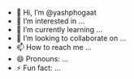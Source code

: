 - 👋 Hi, I’m @yashphogaat
- 👀 I’m interested in ...
- 🌱 I’m currently learning ...
- 💞️ I’m looking to collaborate on ...
- 📫 How to reach me ...
- 😄 Pronouns: ...
- ⚡ Fun fact: ...

<!---
yashphogaat/yashphogaat is a ✨ special ✨ repository because its `README.md` (this file) appears on your GitHub profile.
You can click the Preview link to take a look at your changes.
--->
